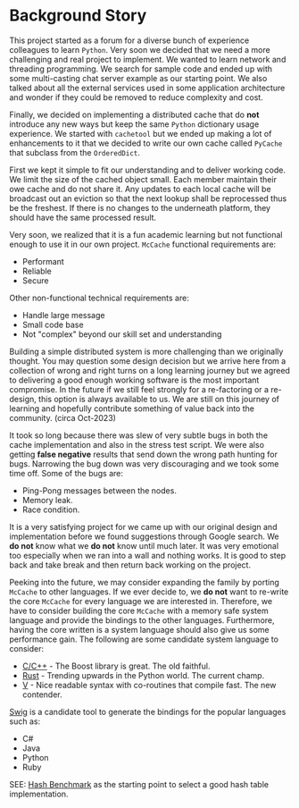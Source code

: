 # Background Story
This project started as a forum for a diverse bunch of experience colleagues to learn `Python`.  Very soon we decided that we need a more challenging and real project to implement.  We wanted to learn network and threading programming.  We search for sample code and ended up with some multi-casting chat server example as our starting point.  We also talked about all the external services used in some application architecture and wonder if they could be removed to reduce complexity and cost.

Finally, we decided on implementing a distributed cache that do **not** introduce any new ways but keep the same `Python` dictionary usage experience.  We started with `cachetool` but we ended up making a lot of  enhancements to it that we decided to write our own cache called `PyCache` that subclass from the `OrderedDict`.

First we kept it simple to fit our understanding and to deliver working code.  We limit the size of the cached object small.  Each member maintain their owe cache and do not share it.  Any updates to each local cache will be broadcast out an eviction so that the next lookup shall be reprocessed thus be the freshest.  If there is no changes to the underneath platform, they should have the same processed result.

Very soon, we realized that it is a fun academic learning but not functional enough to use it in our own project.  `McCache` functional requirements are:
* Performant
* Reliable
* Secure

Other non-functional technical requirements are:
* Handle large message
* Small code base
* Not "complex" beyond our skill set and understanding

Building a simple distributed system is more challenging than we originally thought.  You may question some design decision but we arrive here from a collection of wrong and right turns on a long learning journey but we agreed to delivering a good enough working software is the most important compromise.  In the future if we still feel strongly for a re-factoring or a re-design, this option is always available to us.  We are still on this journey of learning and hopefully contribute something of value back into the community.  (circa Oct-2023)

It took so long because there was slew of very subtle bugs in both the cache implementation and also in the stress test script.  We were also getting **false negative** results that send down the wrong path hunting for bugs.  Narrowing the bug down was very discouraging and we took some time off.  Some of the bugs are:
* Ping-Pong messages between the nodes.
* Memory leak.
* Race condition.

It is a very satisfying project for we came up with our original design and implementation before we found suggestions through Google search.  We **do not** know what we **do not** know until much later.  It was very  emotional too especially when we ran into a wall and nothing works.  It is good to step back and take break and then return back working on the project.

Peeking into the future, we may consider expanding the family by porting `McCache` to other languages.  If we ever decide to, we **do not** want to re-write the core `McCache` for every language we are interested in.  Therefore, we have to consider building the core `McCache` with a memory safe system language and provide the bindings to the other languages.  Furthermore, having the core written is a system language should also give us some performance gain.  The following are some candidate system language to consider:
* [C/C++](https://www.boost.org/) - The Boost library is great.  The old faithful.
* [Rust](https://www.rust-lang.org/) - Trending upwards in the Python world.  The current champ.
* [V](https://vlang.io/) - Nice readable syntax with co-routines that compile fast.  The new contender.

[Swig](https://www.swig.org/) is a candidate tool to generate the bindings for the popular languages such as:
* C#
* Java
* Python
* Ruby

SEE: [Hash Benchmark](https://github.com/andremedeiros/hash_benchmark) as the starting point to select a good hash table implementation.
